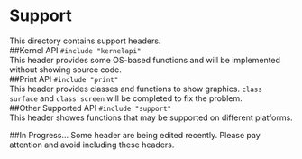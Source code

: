 # Support  
This directory contains support headers.  
##Kernel API
`#include "kernelapi"`  
This header provides some OS-based functions and will be implemented without showing source code.  
##Print API
`#include "print"`  
This header provides classes and functions to show graphics.
`class surface` and `class screen` will be completed to fix the problem.  
##Other Supported API
`#include "support"`  
This header showes functions that may be supported on different platforms.  

##In Progress...
Some header are being edited recently. Please pay attention and avoid including these headers.  
